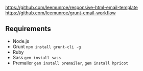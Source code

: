 https://github.com/leemunroe/responsive-html-email-template
https://github.com/leemunroe/grunt-email-workflow

## Requirements

* Node.js
* Grunt `npm install grunt-cli -g`
* Ruby
* Sass `gem install sass`
* Premailer `gem install premailer`, `gem install hpricot`
